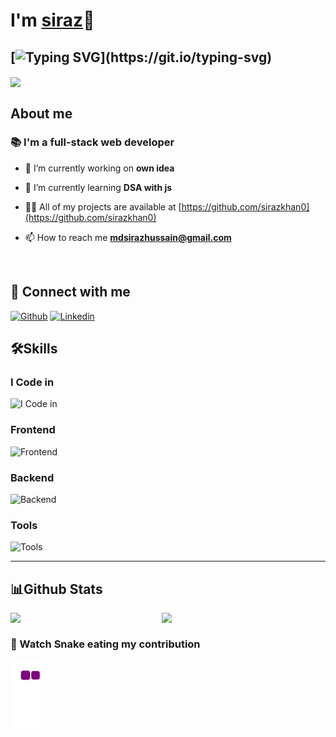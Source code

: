 # I'm [siraz](https://github.com/sirazkhan0)👋

## [![Typing SVG](https://readme-typing-svg.demolab.com?font=Fira+Code&pause=1000&width=435&lines=I'm+Full+Stack+Web+Developer;)](https://git.io/typing-svg)

<img src="https://komarev.com/ghpvc/?username=sirazkhan0&&style=round-square" align="center" />


## About me
### 📚 I'm a full-stack web developer

- 🔭 I’m currently working on **own idea**

- 🌱 I’m currently learning **DSA with js**

- 👨‍💻 All of my projects are available at [https://github.com/sirazkhan0](https://github.com/sirazkhan0)

- 📫 How to reach me **mdsirazhussain@gmail.com**


<br>

## 🚀 Connect with me
[![Github](https://skillicons.dev/icons?i=github)](https://github.com/sirazkhan0)
[![Linkedin](https://skillicons.dev/icons?i=linkedin)](https://www.linkedin.com/in/sirazkhan1/)


## 🛠️Skills
### I Code in

![I Code in](https://skillicons.dev/icons?i=python,js)

### Frontend
![Frontend](https://skillicons.dev/icons?i=html,css,bootstrap,tailwind,js,ts,react,redux)

### Backend
![Backend](https://skillicons.dev/icons?i=nodejs,express,mongo,mysql,firebase,aws,gcp)

### Tools
![Tools](https://skillicons.dev/icons?i=git,github,linux,androidstudio,docker,vscode,idea)

<hr>

## 📊Github Stats

<div>
<img src="https://github-readme-stats.vercel.app/api/top-langs/?username=sirazkhan0&theme=radical&hide_border=false&include_all_commits=true&count_private=true&layout=compact" width="43%" align="left"/>
</div>
<div>
<img src="https://github-readme-stats.vercel.app/api?username=sirazkhan0&theme=radical&hide_border=false&include_all_commits=true&count_private=true" width="52%" align="right"/>
</div>

<div align="center" width="65%">
<img src="https://github-readme-streak-stats.herokuapp.com/?user=sirazkhan0&theme=radical&hide_border=false" alt="">
</div>

<!-- ## 📊 GitHub Stats:

![](https://github-readme-stats.vercel.app/api/top-langs/?username=sirazkhan0&theme=radical&hide_border=false&include_all_commits=true&count_private=true&layout=compact)
![](https://github-readme-stats.vercel.app/api?username=sirazkhan0&theme=radical&hide_border=false&include_all_commits=true&count_private=true)
![](https://github-readme-streak-stats.herokuapp.com/?user=sirazkhan0&theme=radical&hide_border=false) -->


### 🐍 Watch Snake eating my contribution

![snake gif](https://github.com/sirazkhan0/sirazkhan0/blob/output/github-contribution-grid-snake.gif)
